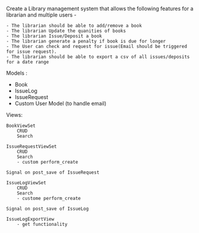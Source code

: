 
Create a Library management system that allows the following features for a librarian and multiple users -

	- The librarian should be able to add/remove a book
	- The librarian Update the quanities of books
	- The librarian Issue/Deposit a book
	- The librarian generate a penalty if book is due for longer
	- The User can check and request for issue(Email should be triggered for issue request).
	- The librarian should be able to export a csv of all issues/deposits for a date range


Models : 

- Book
- IssueLog
- IssueRequest
- Custom User Model (to handle email)

Views:
    
    BookViewSet
        CRUD
        Search

    IssueRequestViewSet
        CRUD
        Search
        - custom perform_create
    
    Signal on post_save of IssueRequest

    IssueLogViewSet
        CRUD
        Search
        - custome perform_create

    Signal on post_save of IssueLog

    IssueLogExportView
        - get functionality

    
